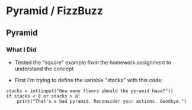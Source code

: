 # Pyramid / FizzBuzz

## Pyramid

### What I Did

- Tested the "square" example from the homework assignment to understand the concept

- First I'm trying to define the variable "stacks" with this code:

```
stacks = int(input("How many floors should the pyramid have?"))
if stacks < 0 or stacks > 8:
    print("That's a bad pyramid. Reconsider your actions. Goodbye.")
```

